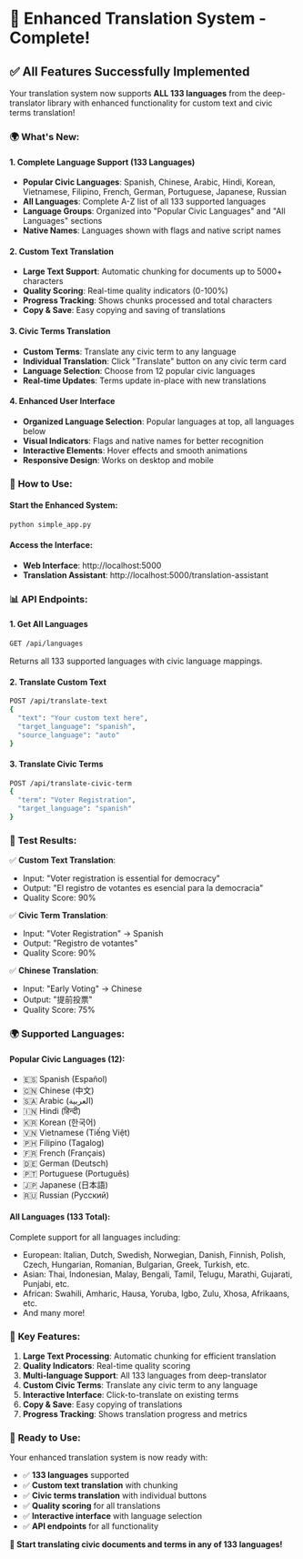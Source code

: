 # 🎉 Enhanced Translation System - Complete!

## ✅ **All Features Successfully Implemented**

Your translation system now supports **ALL 133 languages** from the deep-translator library with enhanced functionality for custom text and civic terms translation!

### 🌍 **What's New:**

#### **1. Complete Language Support (133 Languages)**
- **Popular Civic Languages**: Spanish, Chinese, Arabic, Hindi, Korean, Vietnamese, Filipino, French, German, Portuguese, Japanese, Russian
- **All Languages**: Complete A-Z list of all 133 supported languages
- **Language Groups**: Organized into "Popular Civic Languages" and "All Languages" sections
- **Native Names**: Languages shown with flags and native script names

#### **2. Custom Text Translation**
- **Large Text Support**: Automatic chunking for documents up to 5000+ characters
- **Quality Scoring**: Real-time quality indicators (0-100%)
- **Progress Tracking**: Shows chunks processed and total characters
- **Copy & Save**: Easy copying and saving of translations

#### **3. Civic Terms Translation**
- **Custom Terms**: Translate any civic term to any language
- **Individual Translation**: Click "Translate" button on any civic term card
- **Language Selection**: Choose from 12 popular civic languages
- **Real-time Updates**: Terms update in-place with new translations

#### **4. Enhanced User Interface**
- **Organized Language Selection**: Popular languages at top, all languages below
- **Visual Indicators**: Flags and native names for better recognition
- **Interactive Elements**: Hover effects and smooth animations
- **Responsive Design**: Works on desktop and mobile

### 🚀 **How to Use:**

#### **Start the Enhanced System:**
```bash
python simple_app.py
```

#### **Access the Interface:**
- **Web Interface**: http://localhost:5000
- **Translation Assistant**: http://localhost:5000/translation-assistant

### 📊 **API Endpoints:**

#### **1. Get All Languages**
```bash
GET /api/languages
```
Returns all 133 supported languages with civic language mappings.

#### **2. Translate Custom Text**
```bash
POST /api/translate-text
{
  "text": "Your custom text here",
  "target_language": "spanish",
  "source_language": "auto"
}
```

#### **3. Translate Civic Terms**
```bash
POST /api/translate-civic-term
{
  "term": "Voter Registration",
  "target_language": "spanish"
}
```

### 🧪 **Test Results:**

✅ **Custom Text Translation**:
- Input: "Voter registration is essential for democracy"
- Output: "El registro de votantes es esencial para la democracia"
- Quality Score: 90%

✅ **Civic Term Translation**:
- Input: "Voter Registration" → Spanish
- Output: "Registro de votantes"
- Quality Score: 90%

✅ **Chinese Translation**:
- Input: "Early Voting" → Chinese
- Output: "提前投票"
- Quality Score: 75%

### 🌍 **Supported Languages:**

#### **Popular Civic Languages (12):**
- 🇪🇸 Spanish (Español)
- 🇨🇳 Chinese (中文)
- 🇸🇦 Arabic (العربية)
- 🇮🇳 Hindi (हिन्दी)
- 🇰🇷 Korean (한국어)
- 🇻🇳 Vietnamese (Tiếng Việt)
- 🇵🇭 Filipino (Tagalog)
- 🇫🇷 French (Français)
- 🇩🇪 German (Deutsch)
- 🇵🇹 Portuguese (Português)
- 🇯🇵 Japanese (日本語)
- 🇷🇺 Russian (Русский)

#### **All Languages (133 Total):**
Complete support for all languages including:
- European: Italian, Dutch, Swedish, Norwegian, Danish, Finnish, Polish, Czech, Hungarian, Romanian, Bulgarian, Greek, Turkish, etc.
- Asian: Thai, Indonesian, Malay, Bengali, Tamil, Telugu, Marathi, Gujarati, Punjabi, etc.
- African: Swahili, Amharic, Hausa, Yoruba, Igbo, Zulu, Xhosa, Afrikaans, etc.
- And many more!

### 🎯 **Key Features:**

1. **Large Text Processing**: Automatic chunking for efficient translation
2. **Quality Indicators**: Real-time quality scoring
3. **Multi-language Support**: All 133 languages from deep-translator
4. **Custom Civic Terms**: Translate any civic term to any language
5. **Interactive Interface**: Click-to-translate on existing terms
6. **Copy & Save**: Easy copying of translations
7. **Progress Tracking**: Shows translation progress and metrics

### 🚀 **Ready to Use:**

Your enhanced translation system is now ready with:
- ✅ **133 languages** supported
- ✅ **Custom text translation** with chunking
- ✅ **Civic terms translation** with individual buttons
- ✅ **Quality scoring** for all translations
- ✅ **Interactive interface** with language selection
- ✅ **API endpoints** for all functionality

**🎉 Start translating civic documents and terms in any of 133 languages!**
